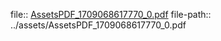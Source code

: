 file:: [AssetsPDF_1709068617770_0.pdf](../assets/AssetsPDF_1709068617770_0.pdf)
file-path:: ../assets/AssetsPDF_1709068617770_0.pdf
